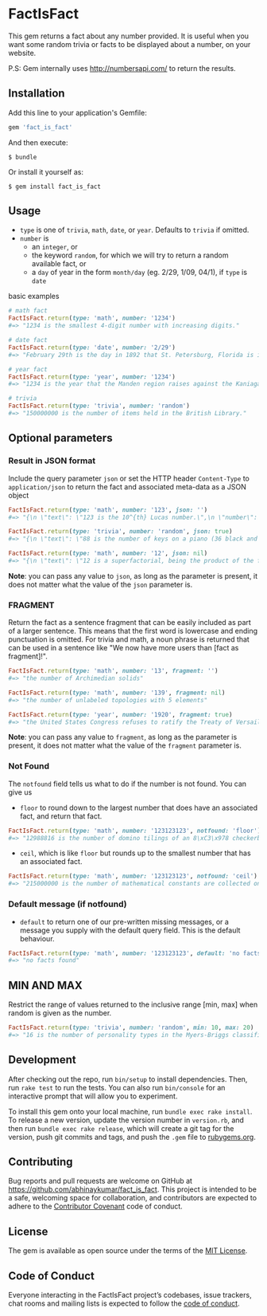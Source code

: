 # FactIsFact

This gem returns a fact about any number provided. It is useful when you want
some random trivia or facts to be displayed about a number, on your website.

P.S: Gem internally uses http://numbersapi.com/ to return the results.

## Installation

Add this line to your application's Gemfile:

```ruby
gem 'fact_is_fact'
```

And then execute:

    $ bundle

Or install it yourself as:

    $ gem install fact_is_fact

## Usage
* `type` is one of `trivia`, `math`, `date`, or `year`. Defaults to `trivia` if omitted.
* `number` is
    * an `integer`, or
    * the keyword `random`, for which we will try to return a random available fact, or
    * a `day` of year in the form `month/day` (eg. 2/29, 1/09, 04/1), if `type` is `date`

basic examples
```ruby
# math fact
FactIsFact.return(type: 'math', number: '1234')
#=> "1234 is the smallest 4-digit number with increasing digits."

# date fact
FactIsFact.return(type: 'date', number: '2/29')
#=> "February 29th is the day in 1892 that St. Petersburg, Florida is incorporated."

# year fact
FactIsFact.return(type: 'year', number: '1234')
#=> "1234 is the year that the Manden region raises against the Kaniaga kingdom."

# trivia
FactIsFact.return(type: 'trivia', number: 'random')
#=> "150000000 is the number of items held in the British Library."
```

## Optional parameters

### Result in JSON format
Include the query parameter `json` or set the HTTP header `Content-Type` to `application/json` to return the fact and associated meta-data as a JSON object

```ruby
FactIsFact.return(type: 'math', number: '123', json: '')
#=> "{\n \"text\": \"123 is the 10^{th} Lucas number.\",\n \"number\": 123,\n \"found\": true,\n \"type\": \"math\"\n}"

FactIsFact.return(type: 'trivia', number: 'random', json: true)
#=> "{\n \"text\": \"88 is the number of keys on a piano (36 black and 52 white).\",\n \"number\": 88,\n \"found\": true,\n \"type\": \"trivia\"\n}"

FactIsFact.return(type: 'math', number: '12', json: nil)
#=> "{\n \"text\": \"12 is a superfactorial, being the product of the first three factorials.\",\n \"number\": 12,\n \"found\": true,\n \"type\": \"math\"\n}"
```
**Note**: you can pass any value to `json`, as long as the parameter is present, it does not matter what the value of the `json` parameter is.

### FRAGMENT
Return the fact as a sentence fragment that can be easily included as part of a larger sentence. This means that the first word is lowercase and ending punctuation is omitted. For trivia and math, a noun phrase is returned that can be used in a sentence like "We now have more users than [fact as fragment]!".

```ruby
FactIsFact.return(type: 'math', number: '13', fragment: '')
#=> "the number of Archimedian solids"

FactIsFact.return(type: 'math', number: '139', fragment: nil)
#=> "the number of unlabeled topologies with 5 elements"

FactIsFact.return(type: 'year', number: '1920', fragment: true)
#=> "the United States Congress refuses to ratify the Treaty of Versailles"
```
**Note**: you can pass any value to `fragment`, as long as the parameter is present, it does not matter what the value of the `fragment` parameter is.

### Not Found
The `notfound` field tells us what to do if the number is not found. You can give us

* `floor` to round down to the largest number that does have an associated fact, and return that fact.
```ruby
FactIsFact.return(type: 'math', number: '123123123', notfound: 'floor')
#=> "12988816 is the number of domino tilings of an 8\xC3\x978 checkerboard."
```

* `ceil`, which is like `floor` but rounds up to the smallest number that has an associated fact.
```ruby
FactIsFact.return(type: 'math', number: '123123123', notfound: 'ceil')
#=> "215000000 is the number of mathematical constants are collected on the Plouffe's Inverter as of 2010."
```

### Default message (if notfound)

* `default` to return one of our pre-written missing messages, or a message you supply with the default query field. This is the default behaviour.

```ruby
FactIsFact.return(type: 'math', number: '123123123', default: 'no facts found')
#=> "no facts found"
```

## MIN AND MAX
Restrict the range of values returned to the inclusive range [min, max] when random is given as the number.

```ruby
FactIsFact.return(type: 'trivia', number: 'random', min: 10, max: 20)
#=> "16 is the number of personality types in the Myers-Briggs classification system."
```

## Development

After checking out the repo, run `bin/setup` to install dependencies. Then, run `rake test` to run the tests. You can also run `bin/console` for an interactive prompt that will allow you to experiment.

To install this gem onto your local machine, run `bundle exec rake install`. To release a new version, update the version number in `version.rb`, and then run `bundle exec rake release`, which will create a git tag for the version, push git commits and tags, and push the `.gem` file to [rubygems.org](https://rubygems.org).

## Contributing

Bug reports and pull requests are welcome on GitHub at https://github.com/abhinaykumar/fact_is_fact. This project is intended to be a safe, welcoming space for collaboration, and contributors are expected to adhere to the [Contributor Covenant](http://contributor-covenant.org) code of conduct.

## License

The gem is available as open source under the terms of the [MIT License](https://opensource.org/licenses/MIT).

## Code of Conduct

Everyone interacting in the FactIsFact project’s codebases, issue trackers, chat rooms and mailing lists is expected to follow the [code of conduct](https://github.com/[USERNAME]/fact_is_fact/blob/master/CODE_OF_CONDUCT.md).
